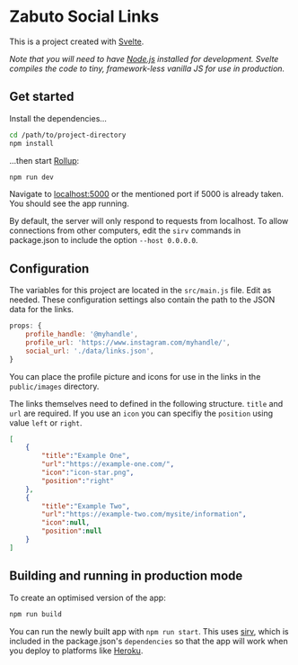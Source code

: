 # Zabuto Social Links

This is a project created with [Svelte](https://svelte.dev).

*Note that you will need to have [Node.js](https://nodejs.org) installed for development. Svelte compiles the code to tiny, framework-less vanilla JS for use in production.*

## Get started

Install the dependencies...

```bash
cd /path/to/project-directory
npm install
```

...then start [Rollup](https://rollupjs.org):

```bash
npm run dev
```

Navigate to [localhost:5000](http://localhost:5000) or the mentioned port if 5000 is already taken. You should see the app running. 

By default, the server will only respond to requests from localhost. To allow connections from other computers, edit the `sirv` commands in package.json to include the option `--host 0.0.0.0`.


## Configuration

The variables for this project are located in the ``src/main.js`` file. Edit as needed.
These configuration settings also contain the path to the JSON data for the links.

``` javascript
props: {
    profile_handle: '@myhandle',
    profile_url: 'https://www.instagram.com/myhandle/',
    social_url: './data/links.json',
}
```

You can place the profile picture and icons for use in the links in the `public/images` directory.

The links themselves need to defined in the following structure. `title` and `url` are required. If you use an `icon` you can specifiy the `position` using value `left` or `right`. 

```json
[
    {
        "title":"Example One",
        "url":"https://example-one.com/",
        "icon":"icon-star.png",
        "position":"right"
    },
    {
        "title":"Example Two",
        "url":"https://example-two.com/mysite/information",
        "icon":null,
        "position":null
    }
]
```

## Building and running in production mode

To create an optimised version of the app:

```bash
npm run build
```

You can run the newly built app with `npm run start`. This uses [sirv](https://github.com/lukeed/sirv), which is included in the package.json's `dependencies` so that the app will work when you deploy to platforms like [Heroku](https://heroku.com).
